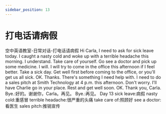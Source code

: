 ```yaml
---
sidebar_position: 13
---
```


# 打电话请病假

<box paper="grid" pdf pic watermark
    backgroundColor="white"
    height="1600px"
    width="1200px">
    <box display="inline-block" padding="20px" width="75%">
        <box
            backgroundColor="#666"
            borderRadius="10px"
            color="#FDD834"
            border="2px solid black"
            fontSize="36px"
            marginBottom="20px"
            textAlign="center"
            verticalAlign="middle"
        >
            空中英语教室-日常对话-打电话请病假
        </box>
        <bubble hint="嗨，Carla，我今天要请病假。">
Hi Carla, I need to ask for <hl green>sick leave</hl> today.
        </bubble>
        <bubble maxWidth="65%" hint="我得了重感冒，今天早上醒来时有很严重的头痛。">
I caught a <hl yellow>nasty cold</hl> and woke up with a <hl green>terrible headache</hl> this morning.
        </bubble>
        <bubble right hint="我知道了。照顾好你自己。">
I understand. <hl yellow>Take care of</hl> yourself.
        </bubble>
        <bubble right hint="去看医生和拿药。">
Go <hl green>see a doctor</hl> and pick up some medicine.
        </bubble>
        <bubble hint="我会的。我会尽量下午来办公室如果我感觉好点。">
I will. I will try to come in the office this afternoon if I feel better.
        </bubble>
        <bubble right hint="休一天病假吧。病好了再来办公室，不然你会让我们都病了。">
Take a sick day. Get well first before coming to the office, or you'll get us all sick.
        </bubble>
        <bubble hint="好的。谢谢。有件事我需要帮忙">
OK. Thanks. There's something I need help with.
        </bubble>
        <bubble hint="今天下午4点我要去史密斯科技公司作宣传简报。">
I need to do a <hl yellow>sales pitch</hl> at Smith Technology at 4 p.m. this afternoon.
        </bubble>
        <bubble right hint="别担心。我会让Charlie代替你去的。">
Don't worry. I'll have Charlie go in your place.
        </bubble>
        <bubble right hint="好好休息，早日康复。">
Rest and get well soon.
        </bubble>
        <bubble>OK. Thank you, Carla. Bye.:好的。谢谢你，Carla。再见。</bubble>
        <bubble right>Bye.:再见。</bubble>
    </box>
    <box
        borderLeft="3px dashed black"
        float="right"
        marginTop="100px"
        padding="20px"
        height="calc(100% - 100px)"
        width="25%"
    >
        <box
            background="#FDD834"
            borderRadius="10px"
            border="2px solid #666"
            color="black"
            fontSize="36px"
            padding="0 20px"
            position="absolute"
            top="-80px"
            textAlign="center"
            verticalAlign="middle"
        >Day 13</box>
<bln green>sick leave:病假</bln>
<bln yellow>nasty cold:重感冒</bln>
<bln green>terrible headache:很严重的头痛</bln>
<brn yellow>take care of:照顾好</brn>
<brn green>see a doctor:看医生</brn>
<bln yellow marginTop="280px">sales pitch:推销宣传</bln>
    </box>
</box>

